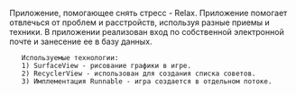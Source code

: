 Приложение, помогающее снять стресс - Relax.
        Приложение помогает отвлечься от проблем и расстройств, используя разные приемы и техники.
        В приложении реализован вход по собственной электронной почте и занесение ее в базу данных.
       
       Используемые технологии:
       1) SurfaceView - рисование графики в игре.
       2) RecyclerView - использован для создания списка советов.
       3) Имплементация Runnable - игра создается в отдельном потоке.
